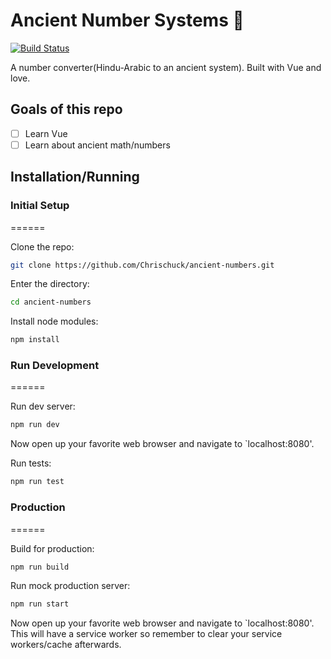 # Ancient Number Systems 🗿
[![Build Status](https://travis-ci.org/Chrischuck/ancient-numbers.svg?branch=master)](https://travis-ci.org/Chrischuck/ancient-numbers)  

A number converter(Hindu-Arabic to an ancient system). Built with Vue and love.

## Goals of this repo
- [ ] Learn Vue
- [ ] Learn about ancient math/numbers

## Installation/Running

### Initial Setup
====== 

Clone the repo:  
```bash
git clone https://github.com/Chrischuck/ancient-numbers.git
```
Enter the directory:  
```bash
cd ancient-numbers
```

Install node modules:  
```bash
npm install
```

### Run Development
====== 

Run dev server:  
```bash
npm run dev
```
Now open up your favorite web browser and navigate to `localhost:8080'.

Run tests:  
```bash
npm run test
```

### Production
====== 

Build for production:  
```bash
npm run build
```

Run mock production server:  
```bash
npm run start
```
Now open up your favorite web browser and navigate to `localhost:8080'. This will have a service worker so remember to clear your service workers/cache afterwards.
